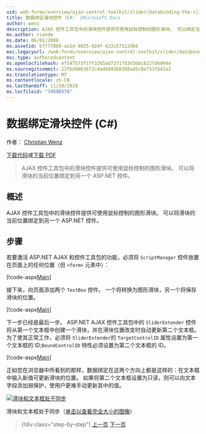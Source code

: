 ```yaml
---
uid: web-forms/overview/ajax-control-toolkit/slider/databinding-the-slider-control-cs
title: 数据绑定滑块控件（C#） |Microsoft Docs
author: wenz
description: AJAX 控件工具包中的滑块控件提供可使用鼠标控制的图形滑块。 可以绑定当前的 positio 。
ms.author: riande
ms.date: 06/02/2008
ms.assetid: b7f77869-aa1d-4025-924f-622c57112db6
msc.legacyurl: /web-forms/overview/ajax-control-toolkit/slider/databinding-the-slider-control-cs
msc.type: authoredcontent
ms.openlocfilehash: ef547573f17f3265ad72717d3d3bbc622fd6894e
ms.sourcegitcommit: 22fbd8863672c4ad6693b8388ad5c8e753fb41a2
ms.translationtype: MT
ms.contentlocale: zh-CN
ms.lasthandoff: 11/28/2019
ms.locfileid: "74598578"
---
```

# <a name="databinding-the-slider-control-c"></a>数据绑定滑块控件 (C#)

作者： [Christian Wenz](https://github.com/wenz)

[下载代码](https://download.microsoft.com/download/9/3/f/93f8daea-bebd-4821-833b-95205389c7d0/Slider0.cs.zip)或[下载 PDF](https://download.microsoft.com/download/2/d/c/2dc10e34-6983-41d4-9c08-f78f5387d32b/slider0CS.pdf)

> AJAX 控件工具包中的滑块控件提供可使用鼠标控制的图形滑块。 可以将滑块的当前位置绑定到另一个 ASP.NET 控件。

## <a name="overview"></a>概述

AJAX 控件工具包中的滑块控件提供可使用鼠标控制的图形滑块。 可以将滑块的当前位置绑定到另一个 ASP.NET 控件。

## <a name="steps"></a>步骤

若要激活 ASP.NET AJAX 和控件工具包的功能，必须将 `ScriptManager` 控件放置在页面上的任何位置（但 `<form>` 元素中）：

[!code-aspx[Main](databinding-the-slider-control-cs/samples/sample1.aspx)]

接下来，向页面添加两个 `TextBox` 控件。 一个将转换为图形滑块，另一个将保存滑块的位置。

[!code-aspx[Main](databinding-the-slider-control-cs/samples/sample2.aspx)]

下一步已经是最后一步。 ASP.NET AJAX 控件工具包中的 `SliderExtender` 控件将从第一个文本框中创建一个滑块，并在滑块位置改变时自动更新第二个文本框。 为了使其正常工作，必须将 `SliderExtender`的 `TargetControlID` 属性设置为第一个文本框的 ID;`BoundControlID` 特性必须设置为第二个文本框的 ID。

[!code-aspx[Main](databinding-the-slider-control-cs/samples/sample3.aspx)]

正如您在浏览器中所看到的那样，数据绑定在这两个方向上都是这样的：在文本框中输入新值可更新滑块的位置。 如果将第二个文本框设置为只读，则可以向文本字段添加弱保护，使用户更难手动更新其中的值。

[![滑块和文本框处于同步](databinding-the-slider-control-cs/_static/image2.png)](databinding-the-slider-control-cs/_static/image1.png)

滑块和文本框处于同步（[单击以查看完全大小的图像](databinding-the-slider-control-cs/_static/image3.png)）

> [!div class="step-by-step"]
> [上一页](using-the-slider-control-with-auto-postback-cs.md)
> [下一页](using-the-slider-control-with-auto-postback-vb.md)
